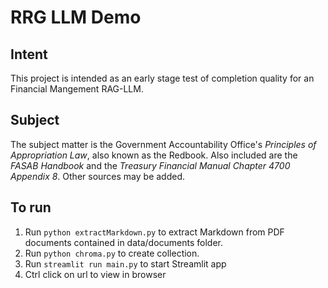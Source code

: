 # RRG LLM Demo

## Intent
This project is intended as an early stage test of completion quality for an Financial Mangement RAG-LLM. 

## Subject
The subject matter is the Government Accountability Office's *Principles of Appropriation Law*, also known as the Redbook.  Also included are the *FASAB Handbook* and the *Treasury Financial Manual Chapter 4700 Appendix 8*.  Other sources may be added.  

## To run

1. Run `python extractMarkdown.py` to extract Markdown from PDF documents contained in data/documents folder.
2. Run `python chroma.py` to create collection.
3. Run `streamlit run main.py` to start Streamlit app
4. Ctrl click on url to view in browser

